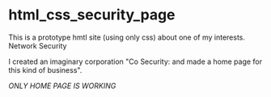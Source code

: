 # html_css_security_page


This is a prototype hmtl site (using only css) about one of my interests. Network Security

I created an imaginary corporation "Co Security: and made a home page for this kind of business".

*ONLY HOME PAGE IS WORKING*